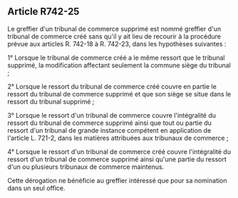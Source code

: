 Article R742-25
----
Le greffier d'un tribunal de commerce supprimé est nommé greffier d'un tribunal
de commerce créé sans qu'il y ait lieu de recourir à la procédure prévue aux
articles R. 742-18 à R. 742-23, dans les hypothèses suivantes :

1° Lorsque le tribunal de commerce créé a le même ressort que le tribunal
supprimé, la modification affectant seulement la commune siège du tribunal ;

2° Lorsque le ressort du tribunal de commerce créé couvre en partie le ressort
du tribunal de commerce supprimé et que son siège se situe dans le ressort du
tribunal supprimé ;

3° Lorsque le ressort d'un tribunal de commerce couvre l'intégralité du ressort
du tribunal de commerce supprimé ainsi que tout ou partie du ressort d'un
tribunal de grande instance compétent en application de l'article L. 721-2, dans
les matières attribuées aux tribunaux de commerce ;

4° Lorsque le ressort d'un tribunal de commerce créé couvre l'intégralité du
ressort d'un tribunal de commerce supprimé ainsi qu'une partie du ressort d'un
ou plusieurs tribunaux de commerce maintenus.

Cette dérogation ne bénéficie au greffier intéressé que pour sa nomination dans
un seul office.
